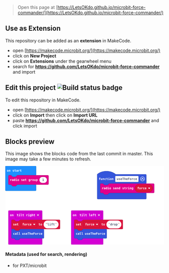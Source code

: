 
> Open this page at [https://LetsOKdo.github.io/microbit-force-commander/](https://LetsOKdo.github.io/microbit-force-commander/)

## Use as Extension

This repository can be added as an **extension** in MakeCode.

* open [https://makecode.microbit.org/](https://makecode.microbit.org/)
* click on **New Project**
* click on **Extensions** under the gearwheel menu
* search for **https://github.com/LetsOKdo/microbit-force-commander** and import

## Edit this project ![Build status badge](https://github.com/LetsOKdo/microbit-force-commander/workflows/MakeCode/badge.svg)

To edit this repository in MakeCode.

* open [https://makecode.microbit.org/](https://makecode.microbit.org/)
* click on **Import** then click on **Import URL**
* paste **https://github.com/LetsOKdo/microbit-force-commander** and click import

## Blocks preview

This image shows the blocks code from the last commit in master.
This image may take a few minutes to refresh.

![A rendered view of the blocks](https://github.com/LetsOKdo/microbit-force-commander/raw/master/.github/makecode/blocks-small.png)

#### Metadata (used for search, rendering)

* for PXT/microbit
<script src="https://makecode.com/gh-pages-embed.js"></script><script>makeCodeRender("{{ site.makecode.home_url }}", "{{ site.github.owner_name }}/{{ site.github.repository_name }}");</script>
